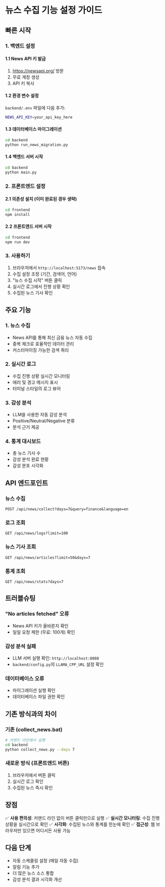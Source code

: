 # 뉴스 수집 기능 설정 가이드

## 빠른 시작

### 1. 백엔드 설정

#### 1.1 News API 키 발급
1. https://newsapi.org/ 방문
2. 무료 계정 생성
3. API 키 복사

#### 1.2 환경 변수 설정
`backend/.env` 파일에 다음 추가:
```bash
NEWS_API_KEY=your_api_key_here
```

#### 1.3 데이터베이스 마이그레이션
```bash
cd backend
python run_news_migration.py
```

#### 1.4 백엔드 서버 시작
```bash
cd backend
python main.py
```

### 2. 프론트엔드 설정

#### 2.1 의존성 설치 (이미 완료된 경우 생략)
```bash
cd frontend
npm install
```

#### 2.2 프론트엔드 서버 시작
```bash
cd frontend
npm run dev
```

### 3. 사용하기

1. 브라우저에서 `http://localhost:5173/news` 접속
2. 수집 설정 조정 (기간, 검색어, 언어)
3. "뉴스 수집 시작" 버튼 클릭
4. 실시간 로그에서 진행 상황 확인
5. 수집된 뉴스 기사 확인

## 주요 기능

### 1. 뉴스 수집
- News API를 통해 최신 금융 뉴스 자동 수집
- 중복 체크로 효율적인 데이터 관리
- 커스터마이징 가능한 검색 쿼리

### 2. 실시간 로그
- 수집 진행 상황 실시간 모니터링
- 에러 및 경고 메시지 표시
- 터미널 스타일의 로그 뷰어

### 3. 감성 분석
- LLM을 사용한 자동 감성 분석
- Positive/Neutral/Negative 분류
- 분석 근거 제공

### 4. 통계 대시보드
- 총 뉴스 기사 수
- 감성 분석 완료 현황
- 감성 분포 시각화

## API 엔드포인트

### 뉴스 수집
```
POST /api/news/collect?days=7&query=finance&language=en
```

### 로그 조회
```
GET /api/news/logs?limit=100
```

### 뉴스 기사 조회
```
GET /api/news/articles?limit=50&days=7
```

### 통계 조회
```
GET /api/news/stats?days=7
```

## 트러블슈팅

### "No articles fetched" 오류
- News API 키가 올바른지 확인
- 일일 요청 제한 (무료: 100개) 확인

### 감성 분석 실패
- LLM 서버 실행 확인: `http://localhost:8080`
- `backend/config.py`의 `LLAMA_CPP_URL` 설정 확인

### 데이터베이스 오류
- 마이그레이션 실행 확인
- 데이터베이스 파일 권한 확인

## 기존 방식과의 차이

### 기존 (collect_news.bat)
```bash
# 커맨드 라인에서 실행
cd backend
python collect_news.py --days 7
```

### 새로운 방식 (프론트엔드 버튼)
1. 브라우저에서 버튼 클릭
2. 실시간 로그 확인
3. 수집된 뉴스 즉시 확인

## 장점

✅ **사용 편의성**: 커맨드 라인 없이 버튼 클릭만으로 실행
✅ **실시간 모니터링**: 수집 진행 상황을 실시간으로 확인
✅ **시각화**: 수집된 뉴스와 통계를 한눈에 확인
✅ **접근성**: 웹 브라우저만 있으면 어디서든 사용 가능

## 다음 단계

- 자동 스케줄링 설정 (매일 자동 수집)
- 알림 기능 추가
- 더 많은 뉴스 소스 통합
- 감성 분석 결과 시각화 개선
